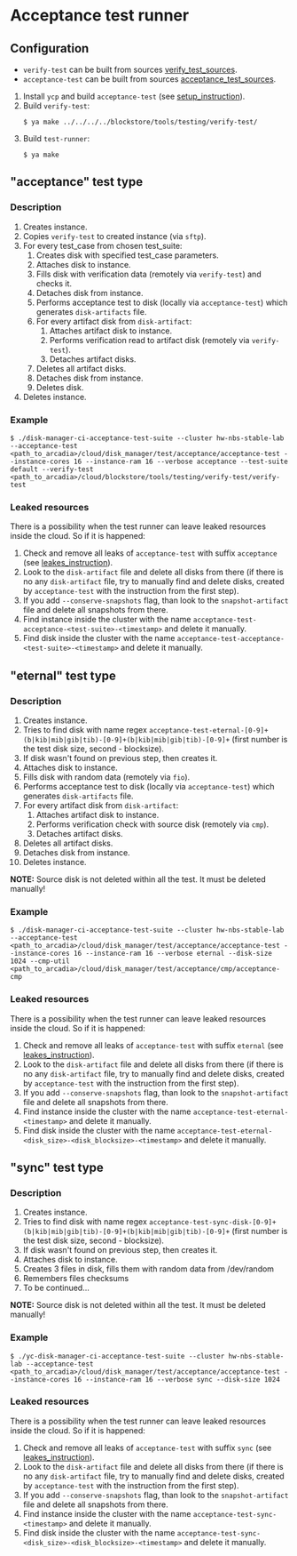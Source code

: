 # Acceptance test runner

## Configuration

- `verify-test` can be built from sources [verify_test_sources](https://a.yandex-team.ru/arc/trunk/arcadia/cloud/blockstore/tools/testing/verify-test).
- `acceptance-test` can be built from sources [acceptance_test_sources](https://a.yandex-team.ru/arc/trunk/arcadia/cloud/disk_manager/test/acceptance).

1. Install `ycp` and build `acceptance-test` (see [setup_instruction](https://a.yandex-team.ru/arc/trunk/arcadia/cloud/disk_manager/test/acceptance)).
2. Build `verify-test`:
    ```(bash)
    $ ya make ../../../../blockstore/tools/testing/verify-test/
    ```
3. Build `test-runner`:
    ```(bash)
    $ ya make
    ```

## "acceptance" test type

### Description
1. Creates instance.
2. Copies `verify-test` to created instance (via `sftp`).
3. For every test_case from chosen test_suite:
    1. Creates disk with specified test_case parameters.
    2. Attaches disk to instance.
    3. Fills disk with verification data (remotely via `verify-test`) and checks it.
    4. Detaches disk from instance.
    5. Performs acceptance test to disk (locally via `acceptance-test`) which generates `disk-artifacts` file.
    6. For every artifact disk from `disk-artifact`:
        1. Attaches artifact disk to instance.
        2. Performs verification read to artifact disk (remotely via `verify-test`).
        3. Detaches artifact disks.
    7. Deletes all artifact disks.
    8. Detaches disk from instance.
    9. Deletes disk.
4. Deletes instance.

### Example
```(bash)
$ ./disk-manager-ci-acceptance-test-suite --cluster hw-nbs-stable-lab --acceptance-test <path_to_arcadia>/cloud/disk_manager/test/acceptance/acceptance-test --instance-cores 16 --instance-ram 16 --verbose acceptance --test-suite default --verify-test <path_to_arcadia>/cloud/blockstore/tools/testing/verify-test/verify-test
```

### Leaked resources
There is a possibility when the test runner can leave leaked resources inside the cloud. So if it is happened:
1. Check and remove all leaks of `acceptance-test` with suffix `acceptance` (see [leakes_instruction](https://a.yandex-team.ru/arc/trunk/arcadia/cloud/disk_manager/test/acceptance)).
2. Look to the `disk-artifact` file and delete all disks from there (if there is no any `disk-artifact` file, try to manually find and delete disks, created by `acceptance-test` with the instruction from the first step).
3. If you add `--conserve-snapshots` flag, than look to the `snapshot-artifact` file and delete all snapshots from there.
4. Find instance inside the cluster with the name `acceptance-test-acceptance-<test-suite>-<timestamp>` and delete it manually.
5. Find disk inside the cluster with the name `acceptance-test-acceptance-<test-suite>-<timestamp>` and delete it manually.

## "eternal" test type

### Description
1. Creates instance.
2. Tries to find disk with name regex `acceptance-test-eternal-[0-9]+(b|kib|mib|gib|tib)-[0-9]+(b|kib|mib|gib|tib)-[0-9]+` (first number is the test disk size, second - blocksize).
3. If disk wasn't found on previous step, then creates it.
4. Attaches disk to instance.
5. Fills disk with random data (remotely via `fio`).
6. Performs acceptance test to disk (locally via `acceptance-test`) which generates `disk-artifacts` file.
7. For every artifact disk from `disk-artifact`:
    1. Attaches artifact disk to instance.
    2. Performs verification check with source disk (remotely via `cmp`).
    3. Detaches artifact disks.
8. Deletes all artifact disks.
9. Detaches disk from instance.
10. Deletes instance.

**NOTE:** Source disk is not deleted within all the test. It must be deleted manually!

### Example
```(bash)
$ ./disk-manager-ci-acceptance-test-suite --cluster hw-nbs-stable-lab --acceptance-test <path_to_arcadia>/cloud/disk_manager/test/acceptance/acceptance-test --instance-cores 16 --instance-ram 16 --verbose eternal --disk-size 1024 --cmp-util <path_to_arcadia>/cloud/disk_manager/test/acceptance/cmp/acceptance-cmp
```

### Leaked resources
There is a possibility when the test runner can leave leaked resources inside the cloud. So if it is happened:
1. Check and remove all leaks of `acceptance-test` with suffix `eternal` (see [leakes_instruction](https://a.yandex-team.ru/arc/trunk/arcadia/cloud/disk_manager/test/acceptance)).
2. Look to the `disk-artifact` file and delete all disks from there (if there is no any `disk-artifact` file, try to manually find and delete disks, created by `acceptance-test` with the instruction from the first step).
3. If you add `--conserve-snapshots` flag, than look to the `snapshot-artifact` file and delete all snapshots from there.
4. Find instance inside the cluster with the name `acceptance-test-eternal-<timestamp>` and delete it manually.
5. Find disk inside the cluster with the name `acceptance-test-eternal-<disk_size>-<disk_blocksize>-<timestamp>` and delete it manually.

## "sync" test type

### Description
1. Creates instance.
2. Tries to find disk with name regex `acceptance-test-sync-disk-[0-9]+(b|kib|mib|gib|tib)-[0-9]+(b|kib|mib|gib|tib)-[0-9]+` (first number is the test disk size, second - blocksize).
3. If disk wasn't found on previous step, then creates it.
4. Attaches disk to instance.
5. Creates 3 files in disk, fills them with random data from /dev/random
6. Remembers files checksums
7. To be continued...

**NOTE:** Source disk is not deleted within all the test. It must be deleted manually!

### Example
```(bash)
$ ./yc-disk-manager-ci-acceptance-test-suite --cluster hw-nbs-stable-lab --acceptance-test <path_to_arcadia>/cloud/disk_manager/test/acceptance/acceptance-test --instance-cores 16 --instance-ram 16 --verbose sync --disk-size 1024
```

### Leaked resources
There is a possibility when the test runner can leave leaked resources inside the cloud. So if it is happened:
1. Check and remove all leaks of `acceptance-test` with suffix `sync` (see [leakes_instruction](https://a.yandex-team.ru/arc/trunk/arcadia/cloud/disk_manager/test/acceptance)).
2. Look to the `disk-artifact` file and delete all disks from there (if there is no any `disk-artifact` file, try to manually find and delete disks, created by `acceptance-test` with the instruction from the first step).
3. If you add `--conserve-snapshots` flag, than look to the `snapshot-artifact` file and delete all snapshots from there.
4. Find instance inside the cluster with the name `acceptance-test-sync-<timestamp>` and delete it manually.
5. Find disk inside the cluster with the name `acceptance-test-sync-<disk_size>-<disk_blocksize>-<timestamp>` and delete it manually.
